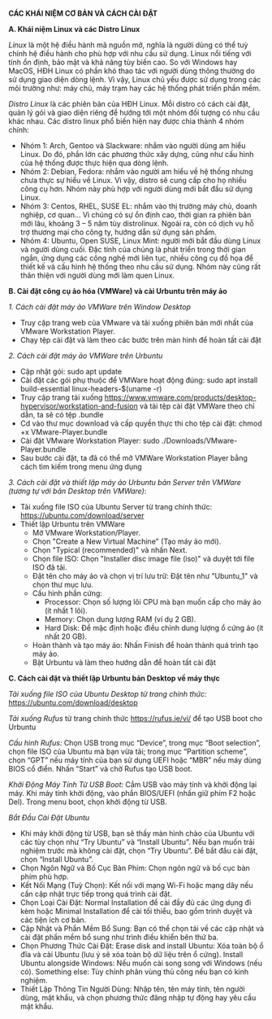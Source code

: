 **CÁC KHÁI NIỆM CƠ BẢN VÀ CÁCH CÀI ĐẶT**

**A. Khái niệm Linux và các Distro Linux**

*Linux* là một hệ điều hành mã nguồn mở, nghĩa là người dùng có thể tuỳ chỉnh hệ điều hành cho phù hợp với nhu cầu sử dụng. Linux nổi tiếng với tính ổn định, bảo mật và khả năng tùy biến cao. So với Windows hay MacOS, HĐH Linux có phần khó thao tác với người dùng thông thường do sử dụng giao diện dòng lệnh. Vì vậy, Linux chủ yếu được sử dụng trong các môi trường như: máy chủ, máy trạm hay các hệ thống phát triển phần mềm.

*Distro Linux* là các phiên bản của HĐH Linux. Mỗi distro có cách cài đặt, quản lý gói và giao diện riêng để hướng tới một nhóm đối tượng có nhu cầu khác nhau. Các distro linux phổ biến hiện nay được chia thành 4 nhóm chính:

- Nhóm 1: Arch, Gentoo và Slackware: nhắm vào người dùng am hiểu Linux. Do đó, phần lớn các phương thức xây dựng, cũng như cấu hình của hệ thống được thực hiện qua dòng lệnh.
- Nhóm 2: Debian, Fedora: nhắm vào người am hiểu về hệ thống nhưng chưa thực sự hiểu về Linux. Vì vậy, distro sẽ cung cấp cho họ nhiều công cụ hơn. Nhóm này phù hợp với người dùng mới bắt đầu sử dụng Linux. 
- Nhóm 3: Centos, RHEL, SUSE EL: nhắm vào thị trường máy chủ, doanh nghiệp, cơ quan… Vì chúng có sự ổn định cao, thời gian ra phiên bản mới lâu, khoảng 3 – 5 năm tùy distrolinux. Ngoài ra, còn có dịch vụ hỗ trợ thương mại cho công ty, hướng dẫn sử dụng sản phẩm.
- Nhóm 4: Ubuntu, Open SUSE, Linux Mint: người mới bắt đầu dùng Linux và người dùng cuối. Đặc tính của chúng là phát triển trong thời gian ngắn, ứng dụng các công nghệ mới liên tục, nhiều công cụ đồ họa để thiết kế và cấu hình hệ thống theo nhu cầu sử dụng. Nhóm này cũng rất thân thiện với người dùng mới làm quen Linux.

**B. Cài đặt công cụ ảo hóa (VMWare) và cài Urbuntu trên máy ảo**

*1. Cách cài đặt máy ảo VMWare trên Window Desktop*
- Truy cập trang web của VMware và tải xuống phiên bản mới nhất của VMware Workstation Player.
- Chạy tệp cài đặt và làm theo các bước trên màn hình để hoàn tất cài đặt

*2. Cách cài đặt máy ảo VMWare trên Urbuntu*
- Cập nhật gói: sudo apt update
- Cài đặt các gói phụ thuộc để VMWare hoạt động đúng: sudo apt install build-essential linux-headers-$(uname -r)
- Truy cập trang tải xuống https://www.vmware.com/products/desktop-hypervisor/workstation-and-fusion và tải tệp cài đặt VMWare theo chỉ dẫn, ta sẽ có tệp .bundle
- Cd vào thư mục download và cấp quyền thực thi cho tệp cài đặt: chmod +x VMware-Player.bundle
- Cài đặt VMware Workstation Player: sudo ./Downloads/VMware-Player.bundle
- Sau bước cài đặt, ta đã có thể mở VMWare Workstation Player bằng cách tìm kiếm trong menu ứng dụng
  
*3. Cách cài đặt và thiết lập máy ảo Urbuntu bản Server trên VMWare (tương tự với bản Desktop trên VMWare)*:
- Tải xuống file ISO của Ubuntu Server từ trang chính thức: https://ubuntu.com/download/server
- Thiết lập Urbuntu trên VMWare
  - Mở VMware Workstation/Player.
  - Chọn "Create a New Virtual Machine" (Tạo máy ảo mới).
  - Chọn "Typical (recommended)" và nhấn Next.
  - Chọn file ISO: Chọn "Installer disc image file (iso)" và duyệt tới file ISO đã tải.
  - Đặt tên cho máy ảo và chọn vị trí lưu trữ: Đặt tên như "Ubuntu_1" và chọn thư mục lưu.
  - Cấu hình phần cứng:
    - Processor: Chọn số lượng lõi CPU mà bạn muốn cấp cho máy ảo (ít nhất 1 lõi).
    - Memory: Chọn dung lượng RAM (ví dụ 2 GB).
    - Hard Disk: Để mặc định hoặc điều chỉnh dung lượng ổ cứng ảo (ít nhất 20 GB).
  - Hoàn thành và tạo máy ảo: Nhấn Finish để hoàn thành quá trình tạo máy ảo.
  - Bật Urbuntu và làm theo hướng dẫn để hoàn tất cài đặt

**C. Cách cài đặt và thiết lập Urbuntu bản Desktop về máy thực**

*Tải xuống file ISO của Ubuntu Desktop từ trang chính thức:* https://ubuntu.com/download/desktop

*Tải xuống Rufus* từ trang chính thức https://rufus.ie/vi/ để tạo USB boot cho Urbuntu

*Cấu hình Rufus:* Chọn USB trong mục “Device”, trong mục “Boot selection”, chọn file ISO của Ubuntu mà bạn vừa tải; trong mục “Partition scheme”, chọn “GPT” nếu máy tính của bạn sử dụng UEFI hoặc “MBR” nếu máy dùng BIOS cổ điển. Nhấn “Start” và chờ Rufus tạo USB boot.

*Khởi Động Máy Tính Từ USB Boot:* Cắm USB vào máy tính và khởi động lại máy. Khi máy tính khởi động, vào phần BIOS/UEFI (nhấn giữ phím F2 hoặc Del). Trong menu boot, chọn khởi động từ USB.

*Bắt Đầu Cài Đặt Ubuntu*
- Khi máy khởi động từ USB, bạn sẽ thấy màn hình chào của Ubuntu với các tùy chọn như “Try Ubuntu” và “Install Ubuntu”. Nếu bạn muốn trải nghiệm trước mà không cài đặt, chọn “Try Ubuntu”. Để bắt đầu cài đặt, chọn “Install Ubuntu”.
- Chọn Ngôn Ngữ và Bố Cục Bàn Phím: Chọn ngôn ngữ và bố cục bàn phím phù hợp.
- Kết Nối Mạng (Tuỳ Chọn): Kết nối với mạng Wi-Fi hoặc mạng dây nếu cần cập nhật trực tiếp trong quá trình cài đặt.
- Chọn Loại Cài Đặt: Normal Installation để cài đầy đủ các ứng dụng đi kèm hoặc Minimal Installation để cài tối thiểu, bao gồm trình duyệt và các tiện ích cơ bản.
- Cập Nhật và Phần Mềm Bổ Sung: Bạn có thể chọn tải về các cập nhật và cài đặt phần mềm bổ sung như trình điều khiển bên thứ ba.
- Chọn Phương Thức Cài Đặt:
Erase disk and install Ubuntu: Xóa toàn bộ ổ đĩa và cài Ubuntu (lưu ý sẽ xóa toàn bộ dữ liệu trên ổ cứng).
Install Ubuntu alongside Windows: Nếu muốn cài song song với Windows (nếu có).
Something else: Tùy chỉnh phân vùng thủ công nếu bạn có kinh nghiệm.
- Thiết Lập Thông Tin Người Dùng: Nhập tên, tên máy tính, tên người dùng, mật khẩu, và chọn phương thức đăng nhập tự động hay yêu cầu mật khẩu.
